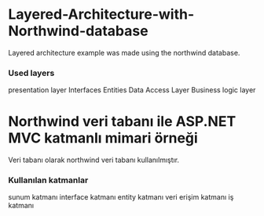 # Layered-Architecture-with-Northwind-database
Layered architecture example was made using the northwind database.

### Used layers
presentation layer
Interfaces
Entities
Data Access Layer
Business logic layer

# Northwind veri tabanı ile ASP.NET MVC katmanlı mimari örneği 
Veri tabanı olarak northwind veri tabanı kullanılmıştır.

### Kullanılan katmanlar
sunum katmanı
interface katmanı
entity katmanı
veri erişim katmanı
iş katmanı
